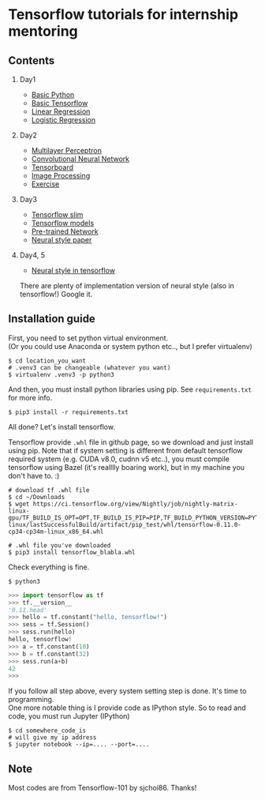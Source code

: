 # Tensorflow tutorials for internship mentoring

## Contents

1. Day1
    - [Basic Python](notebooks/basic_python.ipynb)
    - [Basic Tensorflow](notebooks/basic_tf.ipynb)
    - [Linear Regression](notebooks/linear_regression.ipynb)
    - [Logistic Regression](notebooks/logistic_regression.ipynb)
    
2. Day2
    - [Multilayer Perceptron](notebooks/mlp.ipynb)
    - [Convolutional Neural Network](notebooks/cnn.ipynb)
    - [Tensorboard](notebooks/tensorboard.ipynb)
    - [Image Processing](notebooks/image_processing.ipynb)
    - [Exercise](notebooks/exercise.ipynb)

3. Day3
    - [Tensorflow slim](https://github.com/tensorflow/tensorflow/tree/master/tensorflow/contrib/slim)
    - [Tensorflow models](https://github.com/tensorflow/models/tree/master/slim)
    - [Pre-trained Network](notebooks/pretrained.ipynb)
    - [Neural style paper](https://arxiv.org/pdf/1508.06576v2.pdf)

4. Day4, 5
    - [Neural style in tensorflow](notebooks/neural_style.ipynb)
    
    There are plenty of implementation version of neural style (also in tensorflow!) Google it.

## Installation guide

First, you need to set python virtual environment.<br>
(Or you could use Anaconda or system python etc.., but I prefer virtualenv)

```shell
$ cd location_you_want
# .venv3 can be changeable (whatever you want)
$ virtualenv .venv3 -p python3
```

And then, you must install python libraries using pip. See `requirements.txt` for more info.

```shell
$ pip3 install -r requirements.txt
```

All done? Let's install tensorflow.

Tensorflow provide `.whl` file in github page, so we download and just install using pip. Note that if system setting is different from default tensorflow required system (e.g. CUDA v8.0, cudnn v5 etc..), you must compile tensorflow using Bazel (it's realllly boaring work), but in my machine you don't have to. :) 

```shell
# download tf .whl file
$ cd ~/Downloads
$ wget https://ci.tensorflow.org/view/Nightly/job/nightly-matrix-linux-gpu/TF_BUILD_IS_OPT=OPT,TF_BUILD_IS_PIP=PIP,TF_BUILD_PYTHON_VERSION=PYTHON3,label=gpu-linux/lastSuccessfulBuild/artifact/pip_test/whl/tensorflow-0.11.0-cp34-cp34m-linux_x86_64.whl

# .whl file you've downloaded
$ pip3 install tensorflow_blabla.whl
```

Check everything is fine.

```shell
$ python3
```

```python
>>> import tensorflow as tf
>>> tf.__version__
'0.11.head'
>>> hello = tf.constant("hello, tensorflow!")
>>> sess = tf.Session()
>>> sess.run(hello)
hello, tensorflow!
>>> a = tf.constant(10)
>>> b = tf.constant(32)
>>> sess.run(a+b)
42
>>>
```

If you follow all step above, every system setting step is done. It's time to programming.<br>
One more notable thing is I provide code as IPython style. So to read and code, you must run Jupyter (IPython)

```shell
$ cd somewhere_code_is
# will give my ip address
$ jupyter notebook --ip=.... --port=....
```

## Note

Most codes are from Tensorflow-101 by sjchoi86. Thanks!
